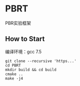 # PBRT
PBR实验框架

## How to Start
编译环境：gcc 7.5
```
git clone --recursive 'https...'
cd PBRT
mkdir build && cd build
cmake ..
make -j4
```

